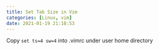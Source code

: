 ```yaml
---
title: Set Tab Size in Vim
categories: [Linux, vim]
date: 2021-01-19 21:10:53
---
```


Copy `set ts=4 sw=4` into .vimrc under user home directory
